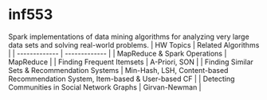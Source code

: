 # inf553
Spark implementations of data mining algorithms for analyzing very large data sets and solving real-world problems.
| HW Topics  | Related Algorithms |
| ------------- | ------------- |
| MapReduce & Spark Operations | MapReduce |
| Finding Frequent Itemsets | A-Priori, SON |
| Finding Similar Sets & Recommendation Systems | Min-Hash, LSH, Content-based Recommendation System, Item-based & User-based CF |
| Detecting Communities in Social Network Graphs | Girvan-Newman |

